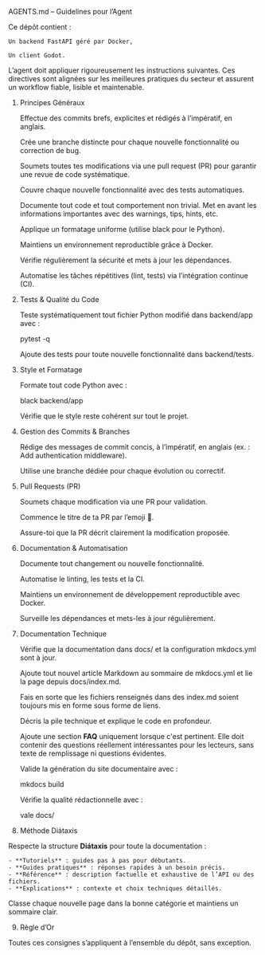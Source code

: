 AGENTS.md – Guidelines pour l’Agent

Ce dépôt contient :

    Un backend FastAPI géré par Docker,

    Un client Godot.

L’agent doit appliquer rigoureusement les instructions suivantes. Ces directives sont alignées sur les meilleures pratiques du secteur et assurent un workflow fiable, lisible et maintenable.
1. Principes Généraux

    Effectue des commits brefs, explicites et rédigés à l’impératif, en anglais.

    Crée une branche distincte pour chaque nouvelle fonctionnalité ou correction de bug.

    Soumets toutes tes modifications via une pull request (PR) pour garantir une revue de code systématique.

    Couvre chaque nouvelle fonctionnalité avec des tests automatiques.

    Documente tout code et tout comportement non trivial.
    Met en avant les informations importantes avec des warnings, tips, hints, etc.

    Applique un formatage uniforme (utilise black pour le Python).

    Maintiens un environnement reproductible grâce à Docker.

    Vérifie régulièrement la sécurité et mets à jour les dépendances.

    Automatise les tâches répétitives (lint, tests) via l’intégration continue (CI).

2. Tests & Qualité du Code

    Teste systématiquement tout fichier Python modifié dans backend/app avec :

    pytest -q

    Ajoute des tests pour toute nouvelle fonctionnalité dans backend/tests.

3. Style et Formatage

    Formate tout code Python avec :

    black backend/app

    Vérifie que le style reste cohérent sur tout le projet.

4. Gestion des Commits & Branches

    Rédige des messages de commit concis, à l’impératif, en anglais (ex. : Add authentication middleware).

    Utilise une branche dédiée pour chaque évolution ou correctif.

5. Pull Requests (PR)

    Soumets chaque modification via une PR pour validation.

    Commence le titre de ta PR par l’emoji 🤖.

    Assure-toi que la PR décrit clairement la modification proposée.

6. Documentation & Automatisation

    Documente tout changement ou nouvelle fonctionnalité.

    Automatise le linting, les tests et la CI.

    Maintiens un environnement de développement reproductible avec Docker.

    Surveille les dépendances et mets-les à jour régulièrement.

7. Documentation Technique

    Vérifie que la documentation dans docs/ et la configuration mkdocs.yml sont à jour.

    Ajoute tout nouvel article Markdown au sommaire de mkdocs.yml et lie la page depuis docs/index.md.

    Fais en sorte que les fichiers renseignés dans des index.md soient toujours mis en forme sous forme de liens.

    Décris la pile technique et explique le code en profondeur.

    Ajoute une section **FAQ** uniquement lorsque c'est pertinent. Elle doit contenir des questions réellement intéressantes pour les lecteurs, sans texte de remplissage ni questions évidentes.

    Valide la génération du site documentaire avec :

    mkdocs build

    Vérifie la qualité rédactionnelle avec :

    vale docs/

8. Méthode Diátaxis

Respecte la structure **Diátaxis** pour toute la documentation :

    - **Tutoriels** : guides pas à pas pour débutants.
    - **Guides pratiques** : réponses rapides à un besoin précis.
    - **Référence** : description factuelle et exhaustive de l’API ou des fichiers.
    - **Explications** : contexte et choix techniques détaillés.

Classe chaque nouvelle page dans la bonne catégorie et maintiens un sommaire clair.

9. Règle d’Or

Toutes ces consignes s’appliquent à l’ensemble du dépôt, sans exception.

